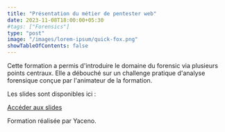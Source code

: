 ```yaml
---
title: "Présentation du métier de pentester web"
date: 2023-11-08T18:00:00+05:30
#tags: ["Forensics"]
type: "post"
image: "/images/lorem-ipsum/quick-fox.png"
showTableOfContents: false
---
```


Cette formation a permis d'introduire le domaine du forensic via plusieurs points centraux. Elle a débouché sur un challenge pratique d'analyse forensique conçue par l'animateur de la formation.

Les slides sont disponibles ici : 

[Accéder aux slides](https://drive.google.com/file/d/1fkfofZowKWtDZp9tvIbbF43fl3u_LtLY/view?usp=sharing)

Formation réalisée par Yaceno.

